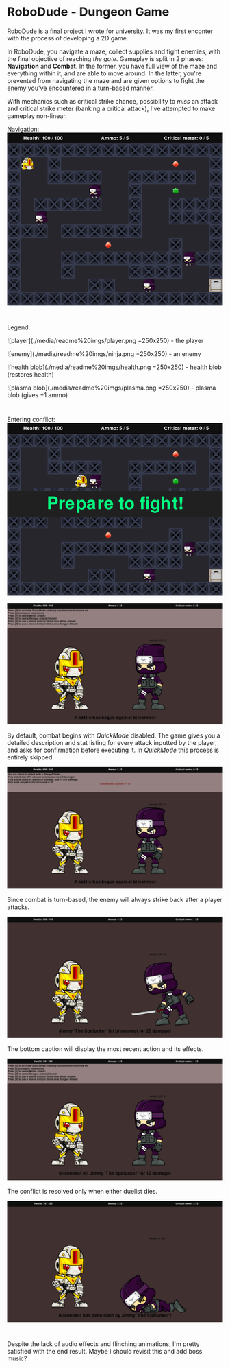 # RoboDude - Dungeon Game

RoboDude is a final project I wrote for university. It was my first enconter with the process of developing a 2D game.

In RoboDude, you navigate a maze, collect supplies and fight enemies, with the final objective of reaching *the gate*. Gameplay is split in 2 phases: **Navigation** and **Combat**. In the former, you have full view of the maze and everything within it, and are able to move around. In the latter, you're prevented from navigating the maze and are given options to fight the enemy you've encountered in a turn-based manner.

With mechanics such as critical strike chance, possibility to *miss* an attack and critical strike meter (banking a critical attack), I've attempted to make gameplay non-linear.

Navigation:
![maze](./media/readme%20imgs/maze.png)

#

Legend:

![player](./media/readme%20imgs/player.png =250x250) - the player

![enemy](./media/readme%20imgs/ninja.png =250x250) - an enemy

![health blob](./media/readme%20imgs/health.png =250x250) - health blob (restores health)

![plasma blob](./media/readme%20imgs/plasma.png =250x250) - plasma blob (gives +1 ammo)

#

Entering conflict:
![battle](./media/readme%20imgs/prepare.png)

![battle](./media/readme%20imgs/battle.png)

By default, combat begins with *QuickMode* disabled. The game gives you a detailed description and stat listing for every attack inputted by the player, and asks for confirmation before executing it. In *QuickMode* this process is entirely skipped.

![confirm](./media/readme%20imgs/confirm.png)

Since combat is turn-based, the enemy will always strike back after a player attacks.

![enemy attack](./media/readme%20imgs/enemy_attack.png)

The bottom caption will display the most recent action and its effects.

![mid fight](./media/readme%20imgs/progression.png)

The conflict is resolved only when either duelist dies.

![mid fight](./media/readme%20imgs/victory.png)

#

Despite the lack of audio effects and flinching animations, I'm pretty satisfied with the end result. Maybe I should revisit this and add boss music?
